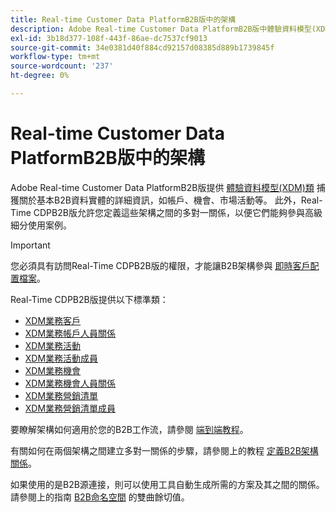 ```yaml
---
title: Real-time Customer Data PlatformB2B版中的架構
description: Adobe Real-time Customer Data PlatformB2B版中體驗資料模型(XDM)架構的角色概述。
exl-id: 3b18d377-108f-443f-86ae-dc7537cf9013
source-git-commit: 34e0381d40f884cd92157d08385d889b1739845f
workflow-type: tm+mt
source-wordcount: '237'
ht-degree: 0%

---
```


# Real-time Customer Data PlatformB2B版中的架構

Adobe Real-time Customer Data PlatformB2B版提供 [體驗資料模型(XDM)類](../../xdm/schema/composition.md#class) 捕獲關於基本B2B資料實體的詳細資訊，如帳戶、機會、市場活動等。 此外，Real-Time CDPB2B版允許您定義這些架構之間的多對一關係，以便它們能夠參與高級細分使用案例。

>[!IMPORTANT]
>
>您必須具有訪問Real-Time CDPB2B版的權限，才能讓B2B架構參與 [即時客戶配置檔案](../../profile/home.md)。

Real-Time CDPB2B版提供以下標準類：

* [XDM業務客戶](../../xdm/classes/b2b/business-account.md)
* [XDM業務帳戶人員關係](../../xdm/classes/b2b/business-account-person-relation.md)
* [XDM業務活動](../../xdm/classes/b2b/business-campaign.md)
* [XDM業務活動成員](../../xdm/classes/b2b/business-campaign-members.md)
* [XDM業務機會](../../xdm/classes/b2b/business-opportunity.md)
* [XDM業務機會人員關係](../../xdm/classes/b2b/business-opportunity-person-relation.md)
* [XDM業務營銷清單](../../xdm/classes/b2b/business-marketing-list.md)
* [XDM業務營銷清單成員](../../xdm/classes/b2b/business-marketing-list-members.md)

要瞭解架構如何適用於您的B2B工作流，請參閱 [端到端教程](../b2b-tutorial.md)。

有關如何在兩個架構之間建立多對一關係的步驟，請參閱上的教程 [定義B2B架構關係](../../xdm/tutorials/relationship-b2b.md)。

如果使用的是B2B源連接，則可以使用工具自動生成所需的方案及其之間的關係。 請參閱上的指南 [B2B命名空間](../../sources/connectors/adobe-applications/marketo/marketo-namespaces.md) 的雙曲餘切值。
